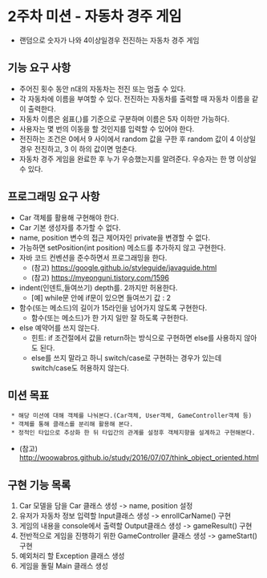 # 2주차 미션 - 자동차 경주 게임

 - 랜덤으로 숫자가 나와 4이상일경우 전진하는 자동차 경주 게임

## 기능 요구 사항

 * 주어진 횟수 동안 n대의 자동차는 전진 또는 멈출 수 있다.
 * 각 자동차에 이름을 부여할 수 있다. 전진하는 자동차를 출력할 때 자동차 이름을 같이 출력한다. 
 * 자동차 이름은 쉼표(,)를 기준으로 구분하며 이름은 5자 이하만 가능하다.
 * 사용자는 몇 번의 이동을 할 것인지를 입력할 수 있어야 한다.
 * 전진하는 조건은 0에서 9 사이에서 random 값을 구한 후 random 값이 4 이상일 경우 전진하고, 3 이
하의 값이면 멈춘다.
 * 자동차 경주 게임을 완료한 후 누가 우승했는지를 알려준다. 우승자는 한 명 이상일 수 있다.

## 프로그래밍 요구 사항

 * Car 객체를 활용해 구현해야 한다.
 * Car 기본 생성자를 추가할 수 없다.
 * name, position 변수의 접근 제어자인 private을 변경할 수 없다. 
 * 가능하면 setPosition(int position) 메소드를 추가하지 않고 구현한다.
 * 자바 코드 컨벤션을 준수하면서 프로그래밍을 한다.  
 	* (참고) <https://google.github.io/styleguide/javaguide.html>
 	* (참고) <https://myeonguni.tistory.com/1596>
 * indent(인덴트,들여쓰기) depth를. 2까지만 허용한다.
  	* [예] while문 안에 if문이 있으면 들여쓰기 값 : 2
 * 함수(또는 메소드)의 길이가 15라인을 넘어가지 않도록 구현한다. 
 	* 함수(또는 메소드)가 한 가지 일만 잘 하도록 구현한다.
 * else 예약어를 쓰지 않는다.
 	* 힌트: if 조건절에서 값을 return하는 방식으로 구현하면 else를 사용하지 않아도 된다.
	* else를 쓰지 말라고 하니 switch/case로 구현하는 경우가 있는데 switch/case도 허용하지 않는다.
	
## 미션 목표
```
 * 해당 미션에 대해 객체를 나눠본다.(Car객체, User객체, GameController객체 등)
 * 객체를 통해 클래스를 분리해 활용해 본다.
 * 정적인 타입으로 추상화 한 뒤 타입간의 관계를 설정후 객체지향을 설계하고 구현해본다.
``` 
 * (참고) <http://woowabros.github.io/study/2016/07/07/think_object_oriented.html>

	
## 구현 기능 목록

 1. Car 모델을 담을 Car 클래스 생성 -> name, position 설정
 2. 유저가 자동차 정보 입력할 Input클래스 생성 -> enrollCarName() 구현
 3. 게임의 내용을 console에서 출력할 Output클래스 생성 -> gameResult() 구현
 4. 전반적으로 게임을 진행하기 위한 GameController 클래스 생성 -> gameStart()구현
 5. 예외처리 할 Exception 클래스 생성
 6. 게임을 돌릴 Main 클래스 생성
